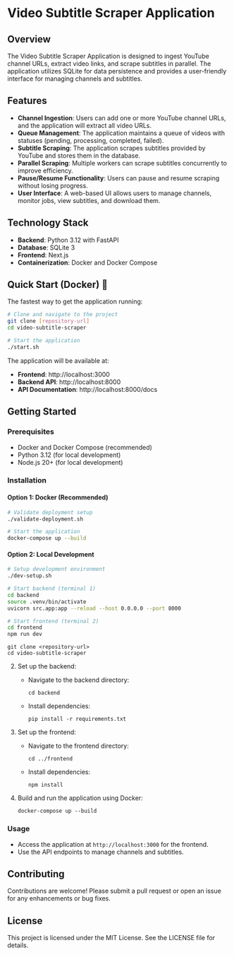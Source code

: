 # Video Subtitle Scraper Application

## Overview
The Video Subtitle Scraper Application is designed to ingest YouTube channel URLs, extract video links, and scrape subtitles in parallel. The application utilizes SQLite for data persistence and provides a user-friendly interface for managing channels and subtitles.

## Features
- **Channel Ingestion**: Users can add one or more YouTube channel URLs, and the application will extract all video URLs.
- **Queue Management**: The application maintains a queue of videos with statuses (pending, processing, completed, failed).
- **Subtitle Scraping**: The application scrapes subtitles provided by YouTube and stores them in the database.
- **Parallel Scraping**: Multiple workers can scrape subtitles concurrently to improve efficiency.
- **Pause/Resume Functionality**: Users can pause and resume scraping without losing progress.
- **User Interface**: A web-based UI allows users to manage channels, monitor jobs, view subtitles, and download them.

## Technology Stack
- **Backend**: Python 3.12 with FastAPI
- **Database**: SQLite 3
- **Frontend**: Next.js
- **Containerization**: Docker and Docker Compose

## Quick Start (Docker) 🚀

The fastest way to get the application running:

```bash
# Clone and navigate to the project
git clone [repository-url]
cd video-subtitle-scraper

# Start the application
./start.sh
```

The application will be available at:
- **Frontend**: http://localhost:3000
- **Backend API**: http://localhost:8000
- **API Documentation**: http://localhost:8000/docs

## Getting Started

### Prerequisites
- Docker and Docker Compose (recommended)
- Python 3.12 (for local development)
- Node.js 20+ (for local development)

### Installation

#### Option 1: Docker (Recommended)
```bash
# Validate deployment setup
./validate-deployment.sh

# Start the application
docker-compose up --build
```

#### Option 2: Local Development
```bash
# Setup development environment
./dev-setup.sh

# Start backend (terminal 1)
cd backend
source .venv/bin/activate
uvicorn src.app:app --reload --host 0.0.0.0 --port 8000

# Start frontend (terminal 2)
cd frontend
npm run dev
```
   ```
   git clone <repository-url>
   cd video-subtitle-scraper
   ```

2. Set up the backend:
   - Navigate to the backend directory:
     ```
     cd backend
     ```
   - Install dependencies:
     ```
     pip install -r requirements.txt
     ```

3. Set up the frontend:
   - Navigate to the frontend directory:
     ```
     cd ../frontend
     ```
   - Install dependencies:
     ```
     npm install
     ```

4. Build and run the application using Docker:
   ```
   docker-compose up --build
   ```

### Usage
- Access the application at `http://localhost:3000` for the frontend.
- Use the API endpoints to manage channels and subtitles.

## Contributing
Contributions are welcome! Please submit a pull request or open an issue for any enhancements or bug fixes.

## License
This project is licensed under the MIT License. See the LICENSE file for details.